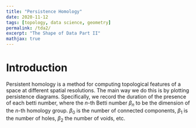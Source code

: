 ```yaml
---
title: "Persistence Homology"
date: 2020-11-12
tags: [topology, data science, geometry]
permalink: /tda2/
excerpt: "The Shape of Data Part II"
mathjax: true
---
```


# Introduction
Persistent homology is a method for computing topological features of a space at different spatial resolutions. The main way we do this is by plotting persistence diagrams. Specifically, we record the duration of the presence of each betti number, where the $n$-th Betti number $\beta_n$ to be the dimension of the $n$-th homology group. $\beta_0$ is the number of connected components, $\beta_1$ is the number of holes, $\beta_2$ the number of voids, etc. 
